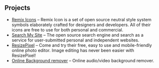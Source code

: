 ## Projects

  * [Remix Icons](https://remixicon.com/) – Remix Icon is a set of open source neutral style system symbols elaborately crafted for designers and developers. All of their icons are free to use for both personal and commercial.
  * [Search My Site](https://searchmysite.net/) – The open source search engine and search as a service for user-submitted personal and independent websites.
  * [ResizePixel](https://www.resizepixel.com/) – Come and try their free, easy to use and mobile-friendly online photo editor. Image editing has never been easier with ResizePixel!
  * [Online Background remover](https://backgroundremover.app/) – Online audio/video background remover.